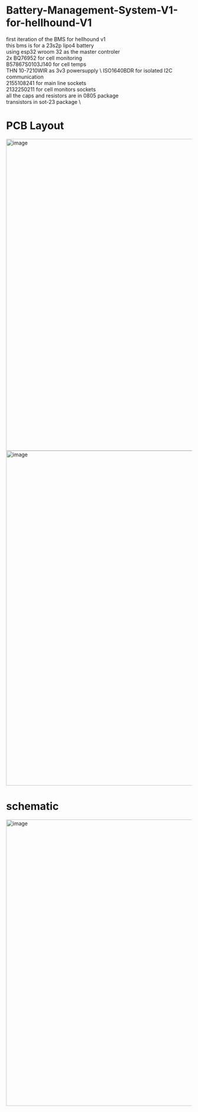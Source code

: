 # Battery-Management-System-V1-for-hellhound-V1
first iteration of the BMS for hellhound v1 \
this bms is for a  23s2p lipo4 battery \
using esp32 wroom 32 as the master controler \
2x BQ76952 for cell monitoring \
B57867S0103J140 for cell temps \
THN 10-7210WIR as 3v3 powersupply \ 
ISO1640BDR for isolated I2C communication \
2155108241 for main line sockets \
2132250211 for cell monitors sockets \
all the caps and resistors are in 0805 package \
transistors in sot-23 package \

# PCB Layout
<img width="658" height="845" alt="image" src="https://github.com/user-attachments/assets/94c47ad1-c29e-4e2d-8164-019e96915ff6" />

<img width="707" height="908" alt="image" src="https://github.com/user-attachments/assets/e53653c3-c5de-4512-ba8a-25f667ffe98e" />

# schematic 

<img width="1558" height="776" alt="image" src="https://github.com/user-attachments/assets/de5d8f87-0705-4739-a631-37de11216f45" />



